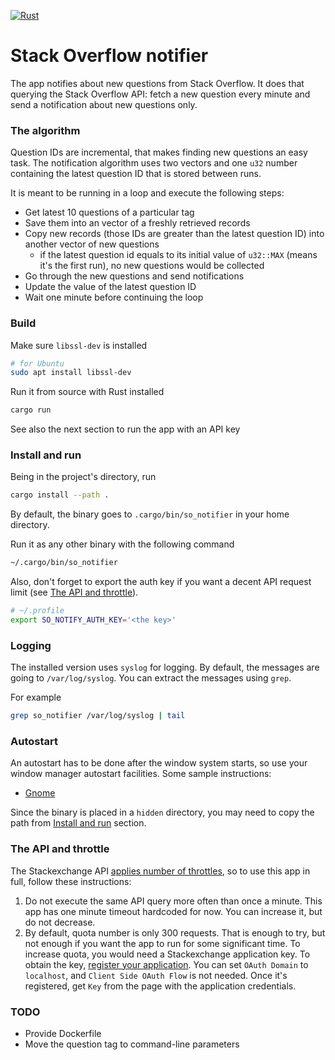 [![Rust](https://github.com/denispeplin/so_notifier/actions/workflows/rust.yml/badge.svg?branch=master)](https://github.com/denispeplin/so_notifier/actions/workflows/rust.yml)

# Stack Overflow notifier

The app notifies about new questions from Stack Overflow.
It does that querying the Stack Overflow API:
fetch a new question every minute and send a notification
about new questions only.

### The algorithm

Question IDs are incremental, that makes finding new
questions an easy task.
The notification algorithm uses two vectors and one `u32`
number containing the latest question ID that is
stored between runs.

It is meant to be running in a loop and execute the following steps:

- Get latest 10 questions of a particular tag
- Save them into an vector of a freshly retrieved records
- Copy new records (those IDs are greater than the latest
  question ID) into another vector of new questions
    - if the latest question id equals to its initial value of
      `u32::MAX` (means it's the first run), no new questions
      would be collected
- Go through the new questions and send notifications
- Update the value of the latest question ID
- Wait one minute before continuing the loop

### Build

Make sure `libssl-dev` is installed

```sh
# for Ubuntu
sudo apt install libssl-dev
```

Run it from source with Rust installed

```sh
cargo run
```

See also the next section to run the app with an API key

### Install and run

Being in the project's directory, run

```sh
cargo install --path .
```

By default, the binary goes to `.cargo/bin/so_notifier` in your
home directory.

Run it as any other binary with the following command

```sh
~/.cargo/bin/so_notifier
```

Also, don't forget to export the auth key if you want a decent
API request limit (see
[The API and throttle](#the-api-and-throttle)).

```sh
# ~/.profile
export SO_NOTIFY_AUTH_KEY='<the key>'
```

### Logging

The installed version uses `syslog` for logging. By default, the
messages are going to `/var/log/syslog`. You can extract the
messages using `grep`.

For example

```sh
grep so_notifier /var/log/syslog | tail
```

### Autostart

An autostart has to be done after the window system starts, so
use your window manager autostart facilities.
Some sample instructions:

- [Gnome](https://www.simplified.guide/gnome/automatically-run-program-on-startup)

Since the binary is placed in a `hidden` directory, you may need
to copy the path from [Install and run](#install-and-run) section.

### The API and throttle

The Stackexchange API
[applies number of throttles](https://api.stackexchange.com/docs/throttle),
so to use this app in full, follow these instructions:

1. Do not execute the same API query more often than once a minute.
   This app has one minute timeout hardcoded for now. You can increase it,
   but do not decrease.
2. By default, quota number is only 300 requests. That is enough to try, but
   not enough if you want the app to run for some significant time.
   To increase quota, you would need a Stackexchange application key.
   To obtain the key,
   [register your application](https://stackapps.com/apps/oauth/register).
   You can set `OAuth Domain` to `localhost`, and `Client Side OAuth Flow`
   is not needed.
   Once it's registered, get `Key` from the page with the application
   credentials.

### TODO

- Provide Dockerfile
- Move the question tag to command-line parameters

